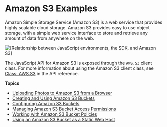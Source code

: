 # Amazon S3 Examples<a name="s3-examples"></a>

Amazon Simple Storage Service \(Amazon S3\) is a web service that provides highly scalable cloud storage\. Amazon S3 provides easy to use object storage, with a simple web service interface to store and retrieve any amount of data from anywhere on the web\.

![\[Relationship between JavaScript environments, the SDK, and Amazon S3\]](http://docs.aws.amazon.com/sdk-for-javascript/v2/developer-guide/images/code-samples-s3.png)

The JavaScript API for Amazon S3 is exposed through the `AWS.S3` client class\. For more information about using the Amazon S3 client class, see [Class: AWS\.S3](https://docs.aws.amazon.com/AWSJavaScriptSDK/latest/AWS/S3.html) in the API reference\.

**Topics**
+ [Uploading Photos to Amazon S3 from a Browser](s3-example-photo-album.md)
+ [Creating and Using Amazon S3 Buckets](s3-example-creating-buckets.md)
+ [Configuring Amazon S3 Buckets](s3-example-configuring-buckets.md)
+ [Managing Amazon S3 Bucket Access Permissions](s3-example-access-permissions.md)
+ [Working with Amazon S3 Bucket Policies](s3-example-bucket-policies.md)
+ [Using an Amazon S3 Bucket as a Static Web Host](s3-example-static-web-host.md)